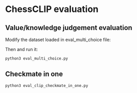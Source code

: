 # ChessCLIP evaluation

## Value/knowledge judgement evaluation
Modify the dataset loaded in eval_multi_choice file:

Then and run it:
```bash
python3 eval_multi_choice.py
```

## Checkmate in one
```bash
python3 eval_clip_checkmate_in_one.py
```